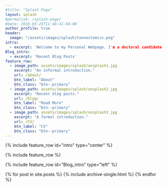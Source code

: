 ```yaml
---
#title: "Splash Page"
layout: splash
#permalink: /splash-page/
#date: 2016-03-23T11:48:41-04:00
author_profile: true
header:
  image: "/assets/images/splash/Connectomics.png"
intro:
  - excerpt: 'Welcome to my Personal Webpage. I'm a doctoral candidate at UC Irvine where i've been studying the neurobiology of human language using Magnetic Resonance Imaging. In addition, as of December 2019, I will be working full-time for a fantastic medical technology startup, Synaptive Medical, whose principal aim is to improve neurosurgical patient outcomes using cutting edge imaging and robotics platforms in the operating room.'
Blog_intro:
  - excerpt: 'Recent Blog Posts'
feature_row:
  - image_path: assets/images/splash/unsplash1.jpg
    excerpt: "An informal introduction."
    url: /about/
    btn_label: "About"
    btn_class: "btn--primary"
  - image_path: assets/images/splash/unsplash2.jpg
    excerpt: "Recent blog posts."
    url: /blog/
    btn_label: "Read More"
    btn_class: "btn--primary"
  - image_path: assets/images/splash/unsplash3.jpg
    excerpt: "A formal introduction."
    url: /CV/
    btn_label: "CV"
    btn_class: "btn--primary"
---
```


{% include feature_row id="intro" type="center" %}

{% include feature_row %}

{% include feature_row id="Blog_intro" type="left" %}

{% for post in site.posts %}
    {% include archive-single.html %}
{% endfor %}

<!-- {% include feature_row id="feature_row" type="left" %}
{% include feature_row id="feature_row2" type="right" %}
{% include feature_row id="feature_row3" type="left" %} -->
